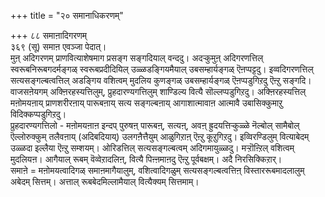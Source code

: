 +++
title = "२० समानाधिकरणम्"

+++
८८ समाऩादिगरणम्   
३६९ (सू) समाऩ एवञ्जा पेदात्।   
मुऩ् अदिगरणम् प्राणवित्याशेषमाग प्रसङ्ग सङ्गदियाल् वन्ददु। अदऱ्कुमुऩ् अदिगरणत्तिल् स्वरूबनिरूबगदर्मङ्गळ् स्वरूबप्रदीदियिल् उळ्ळडङ्गियमैयाल् उबसम्हार्यङ्गळ् ऎऩप्पट्टदु। इव्वदिगरणत्तिल् सत्यसङ्गल्बत्वत्तिल् अडङ्गिय वशित्वम् मुदलिय कुणङ्गळ् उबसम्हार्यङ्गळ् ऎऩप्पडुगिऱदु ऎऩ्ऱु सङ्गदि।  
वाजसऩेयगम् अक्ऩिरहस्यत्तिलुम्, प्रुहदारण्यगत्तिलुम् शाण्डिल्य वित्यै सॊल्लप्पडुगिऱदु। अक्ऩिरहस्यत्तिल् मऩोमयऩाय् प्राणशरीरऩाय् पारूबऩाय् सत्य सङ्गल्बऩाय् आगाशात्मावाऩ आत्मावै उबासिक्कुमाऱु विदिक्कप्पडुगिऱदु।  
प्रुहदारण्यगत्तिलो - मऩोमयऩाऩ इन्दप् पुरुषऩ् पारूबऩ्, सत्यऩ्, अवऩ् ह्रुदयत्तिऱ्कुळ्ळे नॆल्बोल् सामैबोल् ऎल्लोरुक्कुम् तलैवऩाय् (अदिबदियाय्) उलगऩैत्तैयुम् आळुगिऱाऩ् ऎऩ्ऱु कूऱुगिऱदु। इव्विरण्डिलुम् वित्याबेदम् उळ्ळदा इल्लैया ऎऩ्ऱु सम्शयम्। ओरिडत्तिल् सत्यसङ्गल्बत्वम् अदिगमायुळ्ळदु। मऱ्ऱॊऩ्ऱिल् वशित्वम् मुदलियऩ। आगैयाल् रूबम् वॆव्वेऱादलिऩ्, वित्यै पिऩ्ऩमाऩदु ऎऩ्ऱु पूर्वबक्षम्। अदै निरसिक्किऱार्।  
समाऩे = मऩोमयत्वादिगळ् समाऩमागैयालुम्, वशित्वादिगळुम् सत्यसङ्गल्बत्वत्तिऩ् विस्ताररूबमादलालुम् अबेदम् सित्तम्। अत्ताल् रूबबेदमिल्लामैयाल् वित्यैक्यम् सित्तमाम्।

